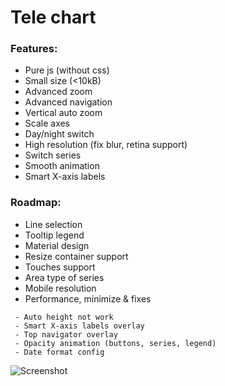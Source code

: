 ﻿Tele chart
====================

### Features:
 - Pure js (without css)
 - Small size (<10kB)
 - Advanced zoom
 - Advanced navigation
 - Vertical auto zoom
 - Scale axes
 - Day/night switch
 - High resolution (fix blur, retina support)
 - Switch series
 - Smooth animation
 - Smart X-axis labels

  
### Roadmap:
- Line selection
- Tooltip legend
- Material design 
- Resize container support 
- Touches support
- Area type of series 
- Mobile resolution
- Performance, minimize & fixes
````
 - Auto height not work
 - Smart X-axis labels overlay
 - Top navigator overlay
 - Opacity animation (buttons, series, legend) 
 - Date format config
````

![Screenshot](https://i.imgur.com/335U1a7.png)